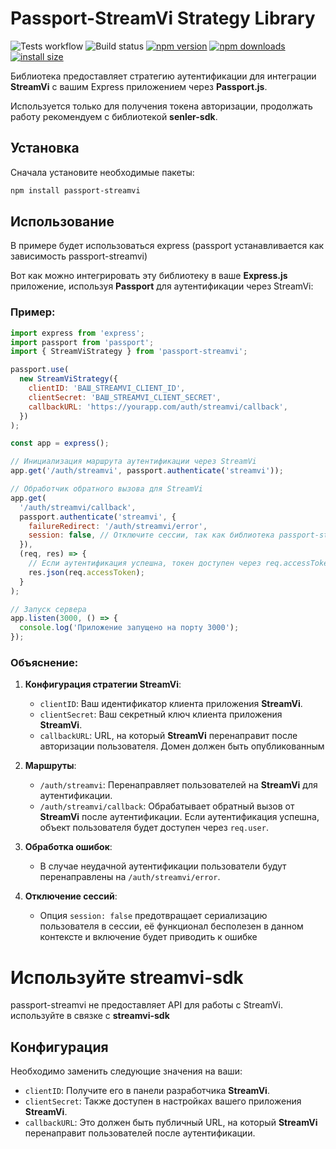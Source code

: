 # Passport-StreamVi Strategy Library
![Tests workflow](https://github.com/StreamVi/passport-streamvi/actions/workflows/test.yml/badge.svg)
![Build status](https://github.com/StreamVi/passport-streamvi/actions/workflows/publish.yml/badge.svg)
[![npm version](https://img.shields.io/npm/v/passport-senler.svg?style=flat-square)](https://www.npmjs.org/package/passport-streamvi)
[![npm downloads](https://img.shields.io/npm/dm/passport-senler.svg?style=flat-square)](https://npm-stat.com/charts.html?package=passport-streamvi)
[![install size](https://img.shields.io/badge/dynamic/json?url=https://packagephobia.com/v2/api.json?p=passport-senler&query=$.install.pretty&label=install%20size&style=flat-square)](https://packagephobia.now.sh/result?p=passport-streamvi)

Библиотека предоставляет стратегию аутентификации для интеграции **StreamVi** с вашим Express приложением через **Passport.js**.

Используется только для получения токена авторизации, продолжать работу рекомендуем с библиотекой **senler-sdk**.

## Установка

Сначала установите необходимые пакеты:

```bash
npm install passport-streamvi
```

## Использование
В примере будет использоваться express (passport устанавливается как зависимость passport-streamvi)

Вот как можно интегрировать эту библиотеку в ваше **Express.js** приложение, используя **Passport** для аутентификации через StreamVi:

### Пример:

```javascript
import express from 'express';
import passport from 'passport';
import { StreamViStrategy } from 'passport-streamvi';

passport.use(
  new StreamViStrategy({
    clientID: 'ВАШ_STREAMVI_CLIENT_ID',
    clientSecret: 'ВАШ_STREAMVI_CLIENT_SECRET',
    callbackURL: 'https://yourapp.com/auth/streamvi/callback',
  })
);

const app = express();

// Инициализация маршрута аутентификации через StreamVi
app.get('/auth/streamvi', passport.authenticate('streamvi'));

// Обработчик обратного вызова для StreamVi
app.get(
  '/auth/streamvi/callback',
  passport.authenticate('streamvi', {
    failureRedirect: '/auth/streamvi/error',
    session: false, // Отключите сессии, так как библиотека passport-streamvi не работает с сессиями
  }),
  (req, res) => {
    // Если аутентификация успешна, токен доступен через req.accessToken
    res.json(req.accessToken);
  }
);

// Запуск сервера
app.listen(3000, () => {
  console.log('Приложение запущено на порту 3000');
});
```

### Объяснение:

1. **Конфигурация стратегии StreamVi**:
    - `clientID`: Ваш идентификатор клиента приложения **StreamVi**.
    - `clientSecret`: Ваш секретный ключ клиента приложения **StreamVi**.
    - `callbackURL`: URL, на который **StreamVi** перенаправит после авторизации пользователя. Домен должен быть опубликованным

2. **Маршруты**:
    - `/auth/streamvi`: Перенаправляет пользователей на **StreamVi** для аутентификации.
    - `/auth/streamvi/callback`: Обрабатывает обратный вызов от **StreamVi** после аутентификации. Если аутентификация успешна, объект пользователя будет доступен через `req.user`.

3. **Обработка ошибок**:
    - В случае неудачной аутентификации пользователи будут перенаправлены на `/auth/streamvi/error`.

4. **Отключение сессий**:
    - Опция `session: false` предотвращает сериализацию пользователя в сессии, её функционал бесполезен в данном контексте и включение будет приводить к ошибке

# Используйте streamvi-sdk
passport-streamvi не предоставляет API для работы с StreamVi. используйте в связке с **streamvi-sdk**

## Конфигурация

Необходимо заменить следующие значения на ваши:

- `clientID`: Получите его в панели разработчика **StreamVi**.
- `clientSecret`: Также доступен в настройках вашего приложения **StreamVi**.
- `callbackURL`: Это должен быть публичный URL, на который **StreamVi** перенаправит пользователей после аутентификации.
